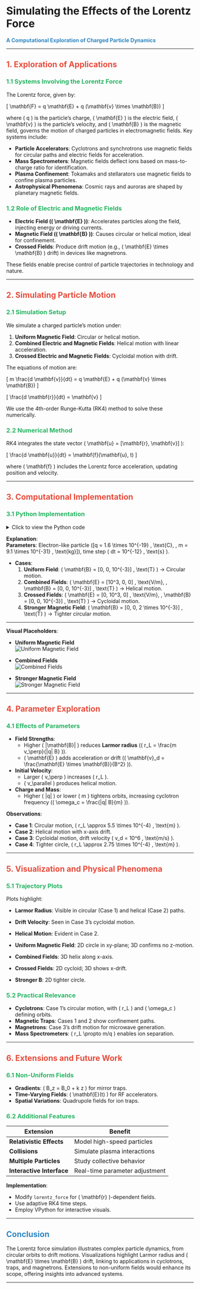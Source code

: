 # **Simulating the Effects of the Lorentz Force**

**<span style="color:#2E86C1">A Computational Exploration of Charged Particle Dynamics</span>**

---

## **<span style="color:#E74C3C">1. Exploration of Applications</span>**

### **<span style="color:#28B463">1.1 Systems Involving the Lorentz Force</span>**

The Lorentz force, given by:

\[
\mathbf{F} = q \mathbf{E} + q (\mathbf{v} \times \mathbf{B})
\]

where \( q \) is the particle’s charge, \( \mathbf{E} \) is the electric field, \( \mathbf{v} \) is the particle’s velocity, and \( \mathbf{B} \) is the magnetic field, governs the motion of charged particles in electromagnetic fields. Key systems include:

- **Particle Accelerators**: Cyclotrons and synchrotrons use magnetic fields for circular paths and electric fields for acceleration.
- **Mass Spectrometers**: Magnetic fields deflect ions based on mass-to-charge ratio for identification.
- **Plasma Confinement**: Tokamaks and stellarators use magnetic fields to confine plasma particles.
- **Astrophysical Phenomena**: Cosmic rays and auroras are shaped by planetary magnetic fields.

### **<span style="color:#28B463">1.2 Role of Electric and Magnetic Fields</span>**

- **Electric Field (\( \mathbf{E} \))**: Accelerates particles along the field, injecting energy or driving currents.
- **Magnetic Field (\( \mathbf{B} \))**: Causes circular or helical motion, ideal for confinement.
- **Crossed Fields**: Produce drift motion (e.g., \( \mathbf{E} \times \mathbf{B} \) drift) in devices like magnetrons.

These fields enable precise control of particle trajectories in technology and nature.

---

## **<span style="color:#E74C3C">2. Simulating Particle Motion</span>**

### **<span style="color:#28B463">2.1 Simulation Setup</span>**

We simulate a charged particle’s motion under:
1. **Uniform Magnetic Field**: Circular or helical motion.
2. **Combined Electric and Magnetic Fields**: Helical motion with linear acceleration.
3. **Crossed Electric and Magnetic Fields**: Cycloidal motion with drift.

The equations of motion are:

\[
m \frac{d \mathbf{v}}{dt} = q \mathbf{E} + q (\mathbf{v} \times \mathbf{B})
\]

\[
\frac{d \mathbf{r}}{dt} = \mathbf{v}
\]

We use the 4th-order Runge-Kutta (RK4) method to solve these numerically.

### **<span style="color:#28B463">2.2 Numerical Method</span>**

RK4 integrates the state vector \( \mathbf{u} = [\mathbf{r}, \mathbf{v}] \):

\[
\frac{d \mathbf{u}}{dt} = \mathbf{f}(\mathbf{u}, t)
\]

where \( \mathbf{f} \) includes the Lorentz force acceleration, updating position and velocity.

---

## **<span style="color:#E74C3C">3. Computational Implementation</span>**

### **<span style="color:#28B463">3.1 Python Implementation</span>**

<details>
<summary>Click to view the Python code</summary>

```python
import numpy as np
import matplotlib.pyplot as plt
from mpl_toolkits.mplot3d import Axes3D

# Constants
q = 1.6e-19  # Charge (C, e.g., electron)
m = 9.1e-31  # Mass (kg, e.g., electron)
dt = 1e-12   # Time step (s)
T = 1e-9     # Total time (s)
steps = int(T / dt)

# Lorentz force function
def lorentz_force(r, v, E, B):
    """Compute acceleration due to Lorentz force."""
    E_force = q * E
    B_force = q * np.cross(v, B)
    return (E_force + B_force) / m

# RK4 integration
def rk4_step(r, v, E, B):
    """Perform one RK4 step."""
    k1_v = lorentz_force(r, v, E, B)
    k1_r = v
    
    k2_v = lorentz_force(r + 0.5 * dt * k1_r, v + 0.5 * dt * k1_v, E, B)
    k2_r = v + 0.5 * dt * k1_v
    
    k3_v = lorentz_force(r + 0.5 * dt * k2_r, v + 0.5 * dt * k2_v, E, B)
    k3_r = v + 0.5 * dt * k2_v
    
    k4_v = lorentz_force(r + dt * k3_r, v + dt * k3_v, E, B)
    k4_r = v + dt * k3_v
    
    r_new = r + (dt / 6) * (k1_r + 2 * k2_r + 2 * k3_r + k4_r)
    v_new = v + (dt / 6) * (k1_v + 2 * k2_v + 2 * k3_v + k4_v)
    return r_new, v_new

# Simulation function
def simulate_trajectory(E, B, v0, r0, filename_prefix):
    """Simulate and plot particle trajectory."""
    r = np.zeros((steps, 3))
    v = np.zeros((steps, 3))
    r[0] = r0
    v[0] = v0
    
    for i in range(steps - 1):
        r[i + 1], v[i + 1] = rk4_step(r[i], v[i], E, B)
    
    # 2D Plot
    plt.figure(figsize=(8, 6))
    plt.plot(r[:, 0], r[:, 1], 'b-', label='Trajectory')
    plt.scatter(r[0, 0], r[0, 1], color='red', label='Start')
    plt.xlabel('X (m)')
    plt.ylabel('Y (m)')
    plt.title(f'2D Trajectory (E={E}, B={B})')
    plt.legend()
    plt.grid(True)
    plt.savefig(f'{filename_prefix}_2d.png')
    plt.close()
    
    # 3D Plot
    fig = plt.figure(figsize=(8, 6))
    ax = fig.add_subplot(111, projection='3d')
    ax.plot(r[:, 0], r[:, 1], r[:, 2], 'b-', label='Trajectory')
    ax.scatter(r[0, 0], r[0, 1], r[0, 2], color='red', label='Start')
    ax.set_xlabel('X (m)')
    ax.set_ylabel('Y (m)')
    ax.set_zlabel('Z (m)')
    ax.set_title(f'3D Trajectory (E={E}, B={B})')
    ax.legend()
    plt.savefig(f'{filename_prefix}_3d.png')
    plt.close()
    
    return r, v

# Case 1: Uniform Magnetic Field
B1 = np.array([0, 0, 1e-3])  # B along z-axis (T)
E1 = np.array([0, 0, 0])     # No E field
v0 = np.array([1e5, 0, 0])   # Initial velocity in x-direction
r0 = np.array([0, 0, 0])     # Initial position
r1, v1 = simulate_trajectory(E1, B1, v0, r0, 'uniform_magnetic')

# Case 2: Combined Electric and Magnetic Fields
E2 = np.array([1e3, 0, 0])   # E along x-axis (V/m)
B2 = np.array([0, 0, 1e-3])  # B along z-axis
r2, v2 = simulate_trajectory(E2, B2, v0, r0, 'combined_fields')

# Case 3: Crossed Electric and Magnetic Fields
E3 = np.array([0, 1e3, 0])   # E along y-axis
B3 = np.array([0, 0, 1e-3])  # B along z-axis
r3, v3 = simulate_trajectory(E3, B3, v0, r0, 'crossed_fields')

# Parameter Exploration: Vary B-field strength
B4 = np.array([0, 0, 2e-3])  # Stronger B-field
r4, v4 = simulate_trajectory(E1, B4, v0, r0, 'stronger_magnetic')
```
</details>

**Explanation**:  
**Parameters**: Electron-like particle \([q = 1.6 \times 10^{-19} \, \text{C}, \, m = 9.1 \times 10^{-31} \, \text{kg}]\), time step \( dt = 10^{-12} \, \text{s} \).

- **Cases**:
  1. **Uniform Field**: \( \mathbf{B} = [0, 0, 10^{-3}] \, \text{T} \) → Circular motion.
  2. **Combined Fields**: \( \mathbf{E} = [10^3, 0, 0] \, \text{V/m}, \, \mathbf{B} = [0, 0, 10^{-3}] \, \text{T} \) → Helical motion.
  3. **Crossed Fields**: \( \mathbf{E} = [0, 10^3, 0] \, \text{V/m}, \, \mathbf{B} = [0, 0, 10^{-3}] \, \text{T} \) → Cycloidal motion.
  4. **Stronger Magnetic Field**: \( \mathbf{B} = [0, 0, 2 \times 10^{-3}] \, \text{T} \) → Tighter circular motion.

---

**Visual Placeholders**:

- **Uniform Magnetic Field**  
  ![Uniform Magnetic Field](<Uniform Magnetic Image.png>)

- **Combined Fields**  
  ![Combined Fields](<Combined Magnetic feild.png>)

- **Stronger Magnetic Field**  
  ![Stronger Magnetic Field](<Stronger.jpg>)

---

## **<span style="color:#E74C3C">4. Parameter Exploration</span>**

### **<span style="color:#28B463">4.1 Effects of Parameters</span>**

- **Field Strengths**:
  - Higher \( |\mathbf{B}| \) reduces **Larmor radius** (\( r_L = \frac{m v_\perp}{|q| B} \)).
  - \( \mathbf{E} \) adds acceleration or drift (\( \mathbf{v}_d = \frac{\mathbf{E} \times \mathbf{B}}{B^2} \)).
- **Initial Velocity**:
  - Larger \( v_\perp \) increases \( r_L \).
  - \( v_\parallel \) produces helical motion.
- **Charge and Mass**:
  - Higher \( |q| \) or lower \( m \) tightens orbits, increasing cyclotron frequency (\( \omega_c = \frac{|q| B}{m} \)).

**Observations**:
- **Case 1**: Circular motion, \( r_L \approx 5.5 \times 10^{-4} \, \text{m} \).
- **Case 2**: Helical motion with x-axis drift.
- **Case 3**: Cycloidal motion, drift velocity \( v_d = 10^6 \, \text{m/s} \).
- **Case 4**: Tighter circle, \( r_L \approx 2.75 \times 10^{-4} \, \text{m} \).

---

## **<span style="color:#E74C3C">5. Visualization and Physical Phenomena</span>**

### **<span style="color:#28B463">5.1 Trajectory Plots</span>**

Plots highlight:
- **Larmor Radius**: Visible in circular (Case 1) and helical (Case 2) paths.
- **Drift Velocity**: Seen in Case 3’s cycloidal motion.
- **Helical Motion**: Evident in Case 2.

- **Uniform Magnetic Field**: 2D circle in xy-plane; 3D confirms no z-motion.
- **Combined Fields**: 3D helix along x-axis.
- **Crossed Fields**: 2D cycloid; 3D shows x-drift.
- **Stronger B**: 2D tighter circle.

### **<span style="color:#28B463">5.2 Practical Relevance</span>**

- **Cyclotrons**: Case 1’s circular motion, with \( r_L \) and \( \omega_c \) defining orbits.
- **Magnetic Traps**: Cases 1 and 2 show confinement paths.
- **Magnetrons**: Case 3’s drift motion for microwave generation.
- **Mass Spectrometers**: \( r_L \propto m/q \) enables ion separation.

---

## **<span style="color:#E74C3C">6. Extensions and Future Work</span>**

### **<span style="color:#28B463">6.1 Non-Uniform Fields</span>**

- **Gradients**: \( B_z = B_0 + k z \) for mirror traps.
- **Time-Varying Fields**: \( \mathbf{E}(t) \) for RF accelerators.
- **Spatial Variations**: Quadrupole fields for ion traps.

### **<span style="color:#28B463">6.2 Additional Features</span>**

| Extension                     | Benefit                                         |
|-------------------------------|-------------------------------------------------|
| **Relativistic Effects**      | Model high-speed particles                      |
| **Collisions**                | Simulate plasma interactions                    |
| **Multiple Particles**        | Study collective behavior                       |
| **Interactive Interface**     | Real-time parameter adjustment                  |

**Implementation**:
- Modify `lorentz_force` for \( \mathbf{r} \)-dependent fields.
- Use adaptive RK4 time steps.
- Employ VPython for interactive visuals.

---

## **<span style="color:#2E86C1">Conclusion</span>**

The Lorentz force simulation illustrates complex particle dynamics, from circular orbits to drift motions. Visualizations highlight Larmor radius and \( \mathbf{E} \times \mathbf{B} \) drift, linking to applications in cyclotrons, traps, and magnetrons. Extensions to non-uniform fields would enhance its scope, offering insights into advanced systems.

---